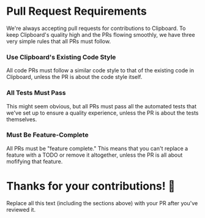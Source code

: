 # Pull Request Requirements

We're always accepting pull requests for contributions to Clipboard. 
To keep Clipboard's quality high and the PRs flowing smoothly, we have three very simple rules that all PRs must follow.

### Use Clipboard's Existing Code Style

All code PRs must follow a similar code style to that of the existing code in Clipboard, unless the PR is about the code style itself.

### All Tests Must Pass

This might seem obvious, but all PRs must pass all the automated tests that we've set up to ensure a quality experience, unless the PR is about the tests themselves.

### Must Be Feature-Complete

All PRs must be "feature complete." This means that you can't replace a feature with a TODO or remove it altogether, unless the PR is all about mofifying that feature.

# Thanks for your contributions! 👋

Replace all this text (including the sections above) with your PR after you've reviewed it.
